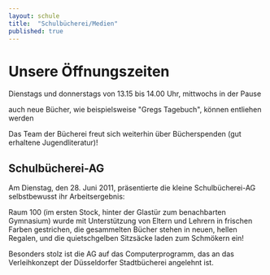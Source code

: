 ```yaml
---
layout: schule
title:  "Schulbücherei/Medien"
published: true
---
```


# Unsere Öffnungszeiten

Dienstags und donnerstags von 13.15 bis 14.00 Uhr, mittwochs in der Pause

auch neue Bücher, wie beispielsweise "Gregs Tagebuch", können entliehen werden

Das Team der Bücherei freut sich weiterhin über Bücherspenden (gut erhaltene Jugendliteratur)!




## Schulbücherei-AG

Am Dienstag, den 28. Juni 2011, präsentierte die kleine Schulbücherei-AG selbstbewusst ihr Arbeitsergebnis: 

Raum 100 (im ersten Stock, hinter der Glastür zum benachbarten Gymnasium) wurde mit Unterstützung von Eltern und Lehrern in frischen Farben gestrichen, die gesammelten Bücher stehen in neuen, hellen Regalen, und die quietschgelben Sitzsäcke laden zum Schmökern ein! 

Besonders stolz ist die AG auf das Computerprogramm, das an das Verleihkonzept der Düsseldorfer Stadtbücherei angelehnt ist.
